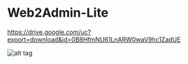 # Web2Admin-Lite


https://drive.google.com/uc?export=download&id=0B8HfmNU61LnARW0waV9hc1ZadUE

![alt tag](https://camo.githubusercontent.com/ceb7e1165dc04c8fcd01726b462194c7b6182e4a/687474703a2f2f636c6f75642e6769746875622e636f6d2f646f776e6c6f6164732f7269662f7765623261646d696e2f686f6d652e6a7067)
